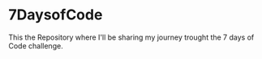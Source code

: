 # 7DaysofCode
This the Repository where I'll be sharing my journey trought the 7 days of Code challenge.

